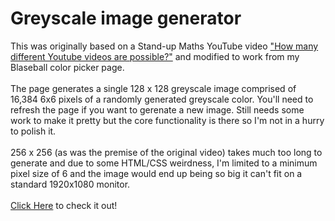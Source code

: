 # Greyscale image generator
This was originally based on a Stand-up Maths YouTube video ["How many different Youtube videos are possible?"](https://www.youtube.com/watch?v=5Yy_unGaD-w) and modified to work from my Blaseball color picker page.<br><br>
The page generates a single 128 x 128 greyscale image comprised of 16,384 6x6 pixels of a randomly generated greyscale color. You'll need to refresh the page if you want to gerenate a new image. Still needs some work to make it pretty but the core functionality is there so I'm not in a hurry to polish it.<br><br>
256 x 256 (as was the premise of the original video) takes much too long to generate and due to some HTML/CSS weirdness, I'm limited to a minimum pixel size of 6 and the image would end up being so big it can't fit on a standard 1920x1080 monitor.<br><br>
[Click Here](https://eltrov.github.io/img-gen/) to check it out!
